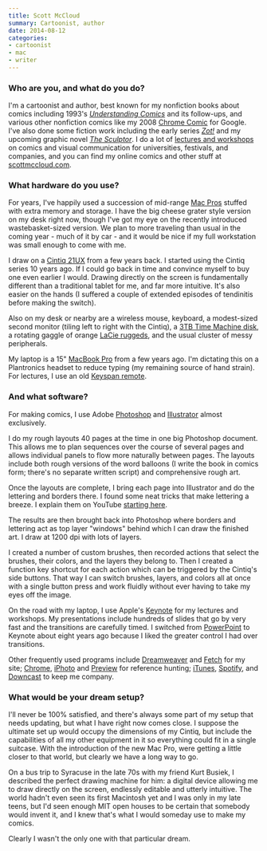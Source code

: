 ```yaml
---
title: Scott McCloud
summary: Cartoonist, author
date: 2014-08-12
categories:
- cartoonist
- mac
- writer
---
```


### Who are you, and what do you do?

I'm a cartoonist and author, best known for my nonfiction books about comics including 1993's [*Understanding Comics*](http://scottmccloud.com/2-print/1-uc/ "Scott's book about understanding comics.") and its follow-ups, and various other nonfiction comics like my 2008 [Chrome Comic](http://www.google.com/googlebooks/chrome/ "Scott's comic about the Chrome browser.") for Google. I've also done some fiction work including the early series [*Zot!*](http://scottmccloud.com/2-print/4-zot/index.html "Scott's graphic novel.") and my upcoming graphic novel [*The Sculptor*](http://boingboing.net/2014/06/26/scott-mccloud-describes-his-fo.html "A Boing Boing article on Scott's upcoming graphic novel."). I do a lot of [lectures and workshops](http://scottmccloud.com/6-presentations/index.html "Scott's talks and workshops.") on comics and visual communication for universities, festivals, and companies, and you can find my online comics and other stuff at [scottmccloud.com](http://scottmccloud.com/ "Scott's website.").

### What hardware do you use?

For years, I've happily used a succession of mid-range [Mac Pros][mac-pro] stuffed with extra memory and storage. I have the big cheese grater style version on my desk right now, though I've got my eye on the recently introduced wastebasket-sized version. We plan to more traveling than usual in the coming year - much of it by car - and it would be nice if my full workstation was small enough to come with me.

I draw on a [Cintiq 21UX][cintiq] from a few years back. I started using the Cintiq series 10 years ago. If I could go back in time and convince myself to buy one even earlier I would. Drawing directly on the screen is fundamentally different than a traditional tablet for me, and far more intuitive. It's also easier on the hands (I suffered a couple of extended episodes of tendinitis before making the switch).

Also on my desk or nearby are a wireless mouse, keyboard, a modest-sized second monitor (tiling left to right with the Cintiq), a [3TB Time Machine disk][d2-quadra], a rotating gaggle of orange [LaCie ruggeds][rugged-mini], and the usual cluster of messy peripherals.

My laptop is a 15" [MacBook Pro][macbook-pro] from a few years ago. I'm dictating this on a Plantronics headset to reduce typing (my remaining source of hand strain). For lectures, I use an old [Keyspan remote][keyspan-wireless-remote].

### And what software?

For making comics, I use Adobe [Photoshop][] and [Illustrator][] almost exclusively.

I do my rough layouts 40 pages at the time in one big Photoshop document. This allows me to plan sequences over the course of several pages and allows individual panels to flow more naturally between pages. The layouts include both rough versions of the word balloons (I write the book in comics form; there's no separate written script) and comprehensive rough art.

Once the layouts are complete, I bring each page into Illustrator and do the lettering and borders there. I found some neat tricks that make lettering a breeze. I explain them on YouTube [starting here](https://www.youtube.com/watch?v=nhsqRjBehmw "Scott's YouTube video about lettering comics in Illustrator.").

The results are then brought back into Photoshop where borders and lettering act as top layer "windows" behind which I can draw the finished art. I draw at 1200 dpi with lots of layers. 

I created a number of custom brushes, then recorded actions that select the brushes, their colors, and the layers they belong to. Then I created a function key shortcut for each action which can be triggered by the Cintiq's side buttons. That way I can switch brushes, layers, and colors all at once with a single button press and work fluidly without ever having to take my eyes off the image.

On the road with my laptop, I use Apple's [Keynote][] for my lectures and workshops. My presentations include hundreds of slides that go by very fast and the transitions are carefully timed. I switched from [PowerPoint][] to Keynote about eight years ago because I liked the greater control I had over transitions.

Other frequently used programs include [Dreamweaver][] and [Fetch][] for my site; [Chrome][], [iPhoto][] and [Preview][] for reference hunting; [iTunes][], [Spotify][], and [Downcast][] to keep me company.

### What would be your dream setup?

I'll never be 100% satisfied, and there's always some part of my setup that needs updating, but what I have right now comes close. I suppose the ultimate set up would occupy the dimensions of my Cintiq, but include the capabilities of all my other equipment in it so everything could fit in a single suitcase. With the introduction of the new Mac Pro, were getting a little closer to that world, but clearly we have a long way to go.

On a bus trip to Syracuse in the late 70s with my friend Kurt Busiek, I described the perfect drawing machine for him: a digital device allowing me to draw directly on the screen, endlessly editable and utterly intuitive. The world hadn't even seen its first Macintosh yet and I was only in my late teens, but I'd seen enough MIT open houses to be certain that somebody would invent it, and I knew that's what I would someday use to make my comics.

Clearly I wasn't the only one with that particular dream.

[chrome]: https://www.google.com/intl/en/chrome/browser/ "A WebKit-based browser, where each tab runs in its own thread."
[cintiq]: https://www.wacom.com/en/us/cintiq "A computer screen you can draw on."
[d2-quadra]: https://www.amazon.com/LaCie-Quadra-Desktop-External-301500U/dp/B002KPUX2S "A hard drive."
[downcast]: https://itunes.apple.com/us/app/downcast/id668429425 "A tool for listening to podcasts."
[dreamweaver]: https://www.adobe.com/products/dreamweaver.html "A WYSIWYG editor."
[fetch]: https://fetchsoftworks.com/ "An FTP/SFTP client for Mac OS X."
[illustrator]: https://www.adobe.com/products/illustrator.html "A vector graphics editor."
[iphoto]: https://en.wikipedia.org/wiki/IPhoto "Photo management software for the Mac."
[itunes]: https://www.apple.com/itunes/ "A jukebox application and online store."
[keynote]: https://www.apple.com/keynote/ "Presentation software for the Mac."
[keyspan-wireless-remote]: https://www.tripplite.com/wireless-presentation-remote-control-laser-pointer-2-button-mouse~PRUS2/ "A wireless remote for presentations."
[mac-pro]: https://www.apple.com/mac-pro/ "The Intel-based Mac tower computer."
[macbook-pro]: https://www.apple.com/macbook-pro/ "A laptop."
[photoshop]: https://www.adobe.com/products/photoshop.html "A bitmap image editor."
[powerpoint]: https://products.office.com/en-us/powerpoint "Presentation software."
[preview]: https://en.wikipedia.org/wiki/Preview_(macOS) "An image viewer included of macOS."
[rugged-mini]: https://www.amazon.com/LaCie-Rugged-Portable-Drive-301558/dp/B0058VIWTM/ "A small rugged portable hard drive."
[spotify]: https://www.spotify.com/us/ "A music streaming service."
